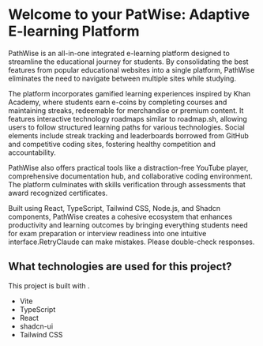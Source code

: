 # Welcome to your PatWise: Adaptive E-learning Platform

PathWise is an all-in-one integrated e-learning platform designed to streamline the educational journey for students. By consolidating the best features from popular educational websites into a single platform, PathWise eliminates the need to navigate between multiple sites while studying.

The platform incorporates gamified learning experiences inspired by Khan Academy, where students earn e-coins by completing courses and maintaining streaks, redeemable for merchandise or premium content. It features interactive technology roadmaps similar to roadmap.sh, allowing users to follow structured learning paths for various technologies. Social elements include streak tracking and leaderboards borrowed from GitHub and competitive coding sites, fostering healthy competition and accountability.

PathWise also offers practical tools like a distraction-free YouTube player, comprehensive documentation hub, and collaborative coding environment. The platform culminates with skills verification through assessments that award recognized certificates.

Built using React, TypeScript, Tailwind CSS, Node.js, and Shadcn components, PathWise creates a cohesive ecosystem that enhances productivity and learning outcomes by bringing everything students need for exam preparation or interview readiness into one intuitive interface.RetryClaude can make mistakes. Please double-check responses.


## What technologies are used for this project?

This project is built with .

- Vite
- TypeScript
- React
- shadcn-ui
- Tailwind CSS
